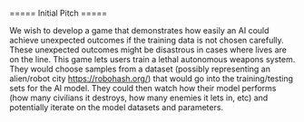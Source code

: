 ===== Initial Pitch =====

We wish to develop a game that demonstrates how easily an AI could achieve unexpected outcomes if the training data is not chosen carefully. These unexpected outcomes might be disastrous in cases where lives are on the line. This game lets users train a lethal autonomous weapons system. They would choose samples from a dataset (possibly representing an alien/robot city https://robohash.org/) that would go into the training/testing sets for the AI model. They could then watch how their model performs (how many civilians it destroys, how many enemies it lets in, etc) and potentially iterate on the model datasets and parameters.
